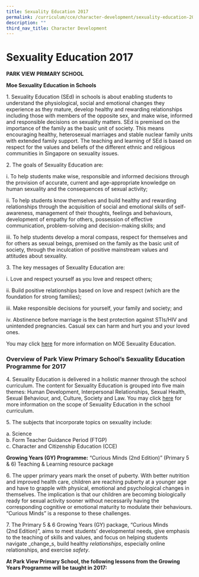 ```yaml
---
title: Sexuality Education 2017
permalink: /curriculum/cce/character-development/sexuality-education-2017/
description: ""
third_nav_title: Character Development
---
```

# **Sexuality Education 2017**

**PARK VIEW PRIMARY SCHOOL**

**Moe Sexuality Education in Schools**

1\.  Sexuality Education (SEd) in schools is about enabling students to understand the physiological, social and emotional changes they experience as they mature, develop healthy and rewarding relationships including those with members of the opposite sex, and make wise, informed and responsible decisions on sexuality matters. SEd is premised on the importance of the family as the basic unit of society. This means encouraging healthy, heterosexual marriages and stable nuclear family units with extended family support. The teaching and learning of SEd is based on respect for the values and beliefs of the different ethnic and religious communities in Singapore on sexuality issues.

2\.  The goals of Sexuality Education are:

i.  To help students make wise, responsible and informed decisions through the provision of accurate, current and age-appropriate knowledge on human sexuality and the consequences of sexual activity;   

ii.  To help students know themselves and build healthy and rewarding relationships through the acquisition of social and emotional skills of self-awareness, management of their thoughts, feelings and behaviours, development of empathy for others, possession of effective communication, problem-solving and decision-making skills; and   

 iii.  To help students develop a moral compass, respect for themselves and for others as sexual beings, premised on the family as the basic unit of society, through the inculcation of positive mainstream values and attitudes about sexuality. 

3\.  The key messages of Sexuality Education are:

i.  Love and respect yourself as you love and respect others;

ii.  Build positive relationships based on love and respect (which are the foundation for strong families);

iii.  Make responsible decisions for yourself, your family and society; and

iv.  Abstinence before marriage is the best protection against STIs/HIV and unintended pregnancies. Casual sex can harm and hurt you and your loved ones.

You may click [here](https://www.moe.gov.sg/programmes/sexuality-education) for more information on MOE Sexuality Education.

### Overview of Park View Primary School’s Sexuality Education Programme for 2017

4\.  Sexuality Education is delivered in a holistic manner through the school curriculum. The content for Sexuality Education is grouped into five main themes: Human Development, Interpersonal Relationships, Sexual Health, Sexual Behaviour, and, Culture, Society and Law. You may click [here](https://www.moe.gov.sg/programmes/sexuality-education/scope-and-teaching-approach) for more information on the scope of Sexuality Education in the school curriculum.

5\.  The subjects that incorporate topics on sexuality include:

a.  Science   
b.  Form Teacher Guidance Period (FTGP)   
c.  Character and Citizenship Education (CCE)


**Growing Years (GY) Programme:** “Curious Minds (2nd Edition)” (Primary 5 & 6) Teaching & Learning resource package

6\.  The upper primary years mark the onset of puberty. With better nutrition and improved health care, children are reaching puberty at a younger age and have to grapple with physical, emotional and psychological changes in themselves. The implication is that our children are becoming biologically ready for sexual activity sooner without necessarily having the corresponding cognitive or emotional maturity to modulate their behaviours. “Curious Minds” is a response to these challenges.

7\.  The Primary 5 & 6 Growing Years (GY) package, “Curious Minds (2nd Edition)”, aims to meet students’ developmental needs, give emphasis to the teaching of skills and values, and focus on helping students navigate _change_s, build healthy _relationships_, especially online relationships, and exercise _safety_.

**At Park View Primary School, the following lessons from the Growing Years Programme will be taught in 2017:**